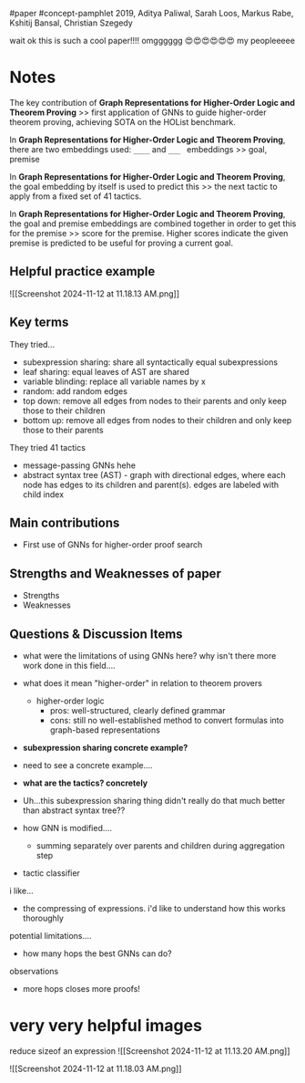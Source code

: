 #paper #concept-pamphlet 
2019, Aditya Paliwal, Sarah Loos, Markus Rabe, Kshitij Bansal, Christian Szegedy

wait ok this is such a cool paper!!!! omgggggg 😍😍😍😍😍😍 my peopleeeee
# Notes

The key contribution of **Graph Representations for Higher-Order Logic and Theorem Proving** >> first application of GNNs to guide higher-order theorem proving, achieving SOTA on the HOList benchmark.
<!--LEARN:VanJiakK-->

In **Graph Representations for Higher-Order Logic and Theorem Proving**, there are two embeddings used: `____` and `___ ` embeddings >> goal, premise
<!--LEARN:X2DKm9O1-->

In **Graph Representations for Higher-Order Logic and Theorem Proving**, the goal embedding by itself is used to predict this >> the next tactic to apply from a fixed set of 41 tactics.
<!--LEARN:1CVtSbQ6-->

In **Graph Representations for Higher-Order Logic and Theorem Proving**, the goal and premise embeddings are combined together in order to get this for the premise >> score for the premise. Higher scores indicate the given premise is predicted to be useful for proving a current goal.
<!--LEARN:vfUZB9K0-->

## Helpful practice example

![[Screenshot 2024-11-12 at 11.18.13 AM.png]]





## Key terms


They tried...
- subexpression sharing: share all syntactically equal subexpressions
- leaf sharing: equal leaves of AST are shared
- variable blinding: replace all variable names by x
- random:  add random edges
- top down: remove all edges from nodes to their parents and only keep those to their children
- bottom up: remove all edges from nodes to their children and only keep those to their parents

They tried 41 tactics


- message-passing GNNs hehe
- abstract syntax tree (AST) - graph with directional edges, where each node has edges to its children and parent(s). edges are labeled with child index

## Main contributions
- First use of GNNs for higher-order proof search

## Strengths and Weaknesses of paper
- Strengths
- Weaknesses

## Questions & Discussion Items

- what were the limitations of using GNNs here? why isn't there more work done in this field....
- what does it mean "higher-order" in relation to theorem provers
	- higher-order logic 
		- pros: well-structured, clearly defined grammar
		- cons: still no well-established method to convert formulas into graph-based representations
- **subexpression sharing concrete example?**
- need to see a concrete example....
- **what are the tactics? concretely**
- Uh...this subexpression sharing thing didn't really do that much better than abstract syntax tree??


- how GNN is modified....
	- summing separately over parents and children during aggregation step
- tactic classifier


i like...
- the compressing of expressions. i'd like to understand how this works thoroughly


potential limitations....
- how many hops the best GNNs can do? 

observations
- more hops closes more proofs!


# very very helpful images

reduce sizeof an expression
![[Screenshot 2024-11-12 at 11.13.20 AM.png]]

![[Screenshot 2024-11-12 at 11.18.03 AM.png]]

